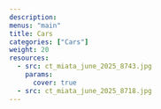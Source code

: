 ```yaml
---
description: 
menus: "main"
title: Cars
categories: ["Cars"]
weight: 20
resources:
  - src: ct_miata_june_2025_8743.jpg
    params:
      cover: true
  - src: ct_miata_june_2025_8718.jpg
---
```

